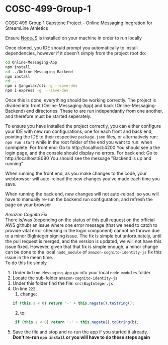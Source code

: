 # COSC-499-Group-1
COSC 499 Group 1 Capstone Project - Online Messaging Inegration for StreamLine Athletics

Ensure [NodeJS](https://nodejs.org/en/) is installed on your machine in order to run locally

Once cloned, you IDE should prompt you automatically to install dependencies, however if it doesn't simply from the project root do:
```bash
cd Online-Messaging-App
npm install
cd ../Online-Messaging-Backend
npm install
cd ..
npm i @angular/cli -g --save-dev
npm i express -g  --save-dev
```

Once this is done, everything should be working correctly.
The project is divided into front (Online-Messaging-App) and back (Online-Messaging-Backend) end directories. These to are run independantly from one another, and therefore must be started seperately.

To ensure you have installed the project correctly, you can either configure your IDE with new run configurations, one for each front and back end, pointing the IDE to their respective `package.json` files, or alternatively run: `npm run start` while in the root folder of the end you want to run.
when conmplete.
For front end:
	Go to http://localhost:4200
	You should see a the login page, and the console should display no errors.
For back end:
	Go to http://localhost:8080
	You should see the message "Backend is up and running"

When running the front end, as you make changes to the code, your webbrowser will auto-reload the new changes you've made each time you save.

When running the back end, new changes will not auto-reload, so you will have to manually re-run the backend run configuration, and refresh the page on your browser

*Amazon Cognito Fix*<br>
There is/was (depending on the status of this [pull request](https://github.com/aws-amplify/amplify-js/pull/4427) on the
official AWS github) an issue where one error message (that we need to catch to provide vital error checking in the login
component) cannot be thrown due to a minor BigInteger signing issue. The fix is simple but unfortunately, until the 
pull request is merged, and the version is updated, we will not have this issue fixed. However, given that that fix is 
simple enough, a minor change can be done to the local `node_module` of `amazon-cognito-identity-js` fix this issue in
the mean time.<br>
To do this fix simply
1. Under `Online-Messaging-App` go into your local `node_modules` folder
2. Locate the sub-folder `amazon-cognito-identity-js`
3. Under this folder find the file: `src\BigInteger.js`
4. On line `222`
   1. change:
   ```javascript
   if (this.s < 0) return '-' + this.negate().toString();
   ```
   2. to:
   ```javascript
    if (this.s < 0) return '-' + this.negate().toString(b);
   ```
5. Save the file and stop and re-run the app if you started it already.
<br>**Don't re-run `npm install` or you will have to  do these steps again**
     

